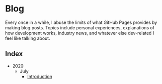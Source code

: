 # Blog
Every once in a while, I abuse the limits of what GitHub Pages provides by making blog posts.  Topics include personal experiences, explanations of how development works, industry news, and whatever else dev-related I feel like talking about.

## Index
* 2020
  * July
    * [Introduction](/blog/2020/july/2020-07-21_introduction)